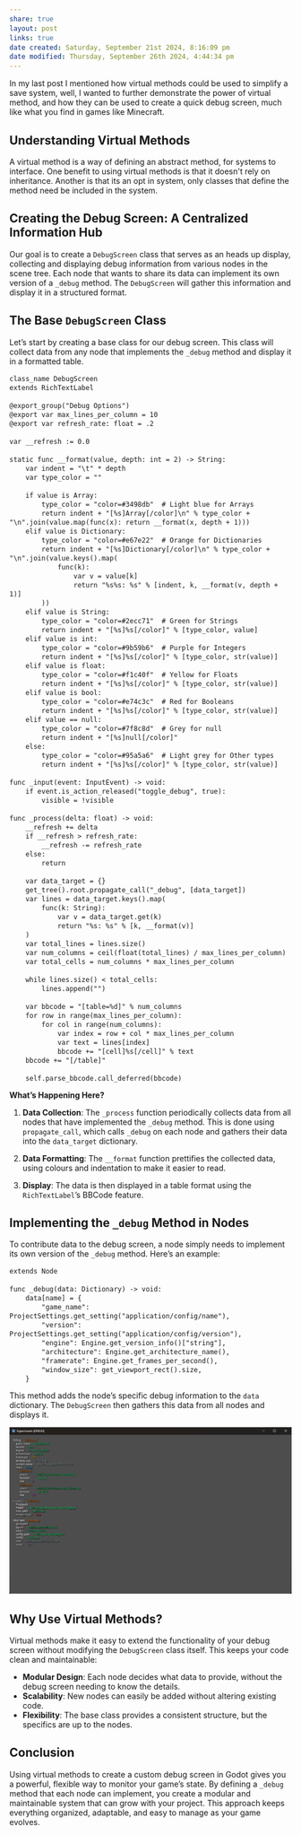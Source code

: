 ```yaml
---
share: true
layout: post
links: true
date created: Saturday, September 21st 2024, 8:16:09 pm
date modified: Thursday, September 26th 2024, 4:44:34 pm
---
```


In my last post I mentioned how virtual methods could be used to simplify a save system, well, I wanted to further demonstrate the power of virtual method, and how they can be used to create a quick debug screen, much like what you find in games like Minecraft.

## Understanding Virtual Methods

A virtual method is a way of defining an abstract method, for systems to interface. One benefit to using virtual methods is that it doesn't rely on inheritance. Another is that its an opt in system, only classes that define the method need be included in the system.

## Creating the Debug Screen: A Centralized Information Hub

Our goal is to create a `DebugScreen` class that serves as an heads up display, collecting and displaying debug information from various nodes in the scene tree. Each node that wants to share its data can implement its own version of a `_debug` method. The `DebugScreen` will gather this information and display it in a structured format.

## The Base `DebugScreen` Class

Let’s start by creating a base class for our debug screen. This class will collect data from any node that implements the `_debug` method and display it in a formatted table.

```gdscript
class_name DebugScreen
extends RichTextLabel

@export_group("Debug Options")
@export var max_lines_per_column = 10
@export var refresh_rate: float = .2

var __refresh := 0.0

static func __format(value, depth: int = 2) -> String:
    var indent = "\t" * depth
    var type_color = ""

    if value is Array:
        type_color = "color=#3498db"  # Light blue for Arrays
        return indent + "[%s]Array[/color]\n" % type_color + "\n".join(value.map(func(x): return __format(x, depth + 1)))
    elif value is Dictionary:
        type_color = "color=#e67e22"  # Orange for Dictionaries
        return indent + "[%s]Dictionary[/color]\n" % type_color + "\n".join(value.keys().map(
            func(k):
                var v = value[k]
                return "%s%s: %s" % [indent, k, __format(v, depth + 1)]
        ))
    elif value is String:
        type_color = "color=#2ecc71"  # Green for Strings
        return indent + "[%s]%s[/color]" % [type_color, value]
    elif value is int:
        type_color = "color=#9b59b6"  # Purple for Integers
        return indent + "[%s]%s[/color]" % [type_color, str(value)]
    elif value is float:
        type_color = "color=#f1c40f"  # Yellow for Floats
        return indent + "[%s]%s[/color]" % [type_color, str(value)]
    elif value is bool:
        type_color = "color=#e74c3c"  # Red for Booleans
        return indent + "[%s]%s[/color]" % [type_color, str(value)]
    elif value == null:
        type_color = "color=#7f8c8d"  # Grey for null
        return indent + "[%s]null[/color]"
    else:
        type_color = "color=#95a5a6"  # Light grey for Other types
        return indent + "[%s]%s[/color]" % [type_color, str(value)]

func _input(event: InputEvent) -> void:
    if event.is_action_released("toggle_debug", true):
        visible = !visible

func _process(delta: float) -> void:
    __refresh += delta
    if __refresh > refresh_rate:
        __refresh -= refresh_rate
    else:
        return

    var data_target = {}
    get_tree().root.propagate_call("_debug", [data_target])
    var lines = data_target.keys().map(
        func(k: String):
            var v = data_target.get(k)
            return "%s: %s" % [k, __format(v)]
    )
    var total_lines = lines.size()
    var num_columns = ceil(float(total_lines) / max_lines_per_column)
    var total_cells = num_columns * max_lines_per_column

    while lines.size() < total_cells:
        lines.append("")

    var bbcode = "[table=%d]" % num_columns
    for row in range(max_lines_per_column):
        for col in range(num_columns):
            var index = row + col * max_lines_per_column
            var text = lines[index]
            bbcode += "[cell]%s[/cell]" % text
    bbcode += "[/table]"

    self.parse_bbcode.call_deferred(bbcode)
```

**What’s Happening Here?**

1. **Data Collection**: The `_process` function periodically collects data from all nodes that have implemented the `_debug` method. This is done using `propagate_call`, which calls `_debug` on each node and gathers their data into the `data_target` dictionary.

2. **Data Formatting**: The `__format` function prettifies the collected data, using colours and indentation to make it easier to read.

3. **Display**: The data is then displayed in a table format using the `RichTextLabel`’s BBCode feature.

## Implementing the `_debug` Method in Nodes

To contribute data to the debug screen, a node simply needs to implement its own version of the `_debug` method. Here’s an example:

```gdscript
extends Node

func _debug(data: Dictionary) -> void:
    data[name] = {
        "game_name": ProjectSettings.get_setting("application/config/name"),
        "version": ProjectSettings.get_setting("application/config/version"),
        "engine": Engine.get_version_info()["string"],
        "architecture": Engine.get_architecture_name(),
        "framerate": Engine.get_frames_per_second(),
        "window_size": get_viewport_rect().size,
    }
```

This method adds the node’s specific debug information to the `data` dictionary. The `DebugScreen` then gathers this data from all nodes and displays it.

![Pasted image 20240921202000](../godot_blog/_assets/debug_screen.png)

## Why Use Virtual Methods?

Virtual methods make it easy to extend the functionality of your debug screen without modifying the `DebugScreen` class itself. This keeps your code clean and maintainable:

- **Modular Design**: Each node decides what data to provide, without the debug screen needing to know the details.
- **Scalability**: New nodes can easily be added without altering existing code.
- **Flexibility**: The base class provides a consistent structure, but the specifics are up to the nodes.
## Conclusion

Using virtual methods to create a custom debug screen in Godot gives you a powerful, flexible way to monitor your game’s state. By defining a `_debug` method that each node can implement, you create a modular and maintainable system that can grow with your project. This approach keeps everything organized, adaptable, and easy to manage as your game evolves.
